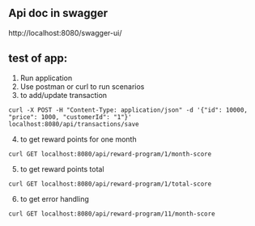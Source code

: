 ## Api doc in swagger
http://localhost:8080/swagger-ui/

## test of app:

1. Run application 
2. Use postman or curl to run scenarios 
3. to add/update transaction
```
curl -X POST -H "Content-Type: application/json" -d '{"id": 10000, "price": 1000, "customerId": "1"}'  localhost:8080/api/transactions/save
```
4. to get reward points for one month
```
curl GET localhost:8080/api/reward-program/1/month-score
```
5. to get reward points total
```
curl GET localhost:8080/api/reward-program/1/total-score
```
6. to get error handling 
```
curl GET localhost:8080/api/reward-program/11/month-score
```